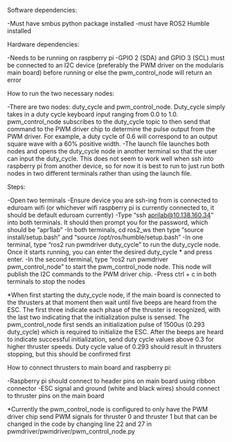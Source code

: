 Software dependencies:

-Must have smbus python package installed
-must have ROS2 Humble installed

Hardware dependencies:

-Needs to be running on raspberry pi
-GPIO 2 (SDA) and GPIO 3 (SCL) must be connected to an I2C device (preferably the PWM driver on the modularis main board) before running or else the pwm_control_node will return an error

How to run the two necessary nodes:

-There are two nodes: duty_cycle and pwm_control_node. Duty_cycle simply takes in a duty cycle keyboard input ranging from 0.0 to 1.0. pwm_control_node subscribes to the duty_cycle topic to then send that command to the PWM driver chip to determine the pulse output from the PWM driver. For example, a duty cycle of 0.6 will correspond to an output square wave with a 60% positive width. 
-The launch file launches both nodes and opens the duty_cycle node in another terminal so that the user can input the duty_cycle. This does not seem to work well when ssh into raspberry pi from another device, so for now it is best to run to just run both nodes in two different terminals rather than using the launch file.

Steps:

-Open two terminals
-Ensure device you are ssh-ing from is connected to eduroam wifi (or whichever wifi raspberry pi is currently connected to, it should be default eduroam currently)
-Type “ssh aprilab@10.138.160.34” into both terminals. It should then prompt you for the password, which should be “apr1lab”
-In both terminals, cd ros2_ws then type “source install/setup.bash” and “source /opt/ros/humble/setup.bash”
-In one terminal, type “ros2 run pwmdriver duty_cycle” to run the duty_cycle node. Once it starts running, you can enter the desired duty_cycle * and press enter.
-In the second terminal, type “ros2 run pwmdriver pwm_control_node” to start the pwm_control_node node. This node will publish the I2C commands to the PWM driver chip. 
-Press ctrl + c in both terminals to stop the nodes

*When first starting the duty_cycle node, if the main board is connected to the thrusters at that moment then wait until five beeps are heard from the ESC. The first three indicate each phase of the thruster is recognized, with the last two indicating that the initialization pulse is sensed. The pwm_control_node first sends an initialization pulse of 1500us (0.293 duty_cycle) which is required to initialize the ESC. After the beeps are heard to indicate successful initialization, send duty cycle values above 0.3 for higher thruster speeds. Duty cycle value of 0.293 should result in thrusters stopping, but this should be confirmed first

How to connect thrusters to main board and raspberry pi:

-Raspberry pi should connect to header pins on main board using ribbon connector
-ESC signal and ground (white and black wires) should connect to thruster pins on the main board


*Currently the pwm_control_node is configured to only have the PWM driver chip send PWM signals for thruster 0 and thruster 1 but that can be changed in the code by changing line 22 and 27 in pwmdriver/pwmdriver/pwm_control_node.py


